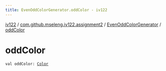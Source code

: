 ```yaml
---
title: EvenOddColorGenerator.oddColor - iv122
---
```


[iv122](../../index.md) / [com.github.mseleng.iv122.assignment2](../index.md) / [EvenOddColorGenerator](index.md) / [oddColor](.)

# oddColor

`val oddColor: `[`Color`](http://docs.oracle.com/javase/6/docs/api/java/awt/Color.html)